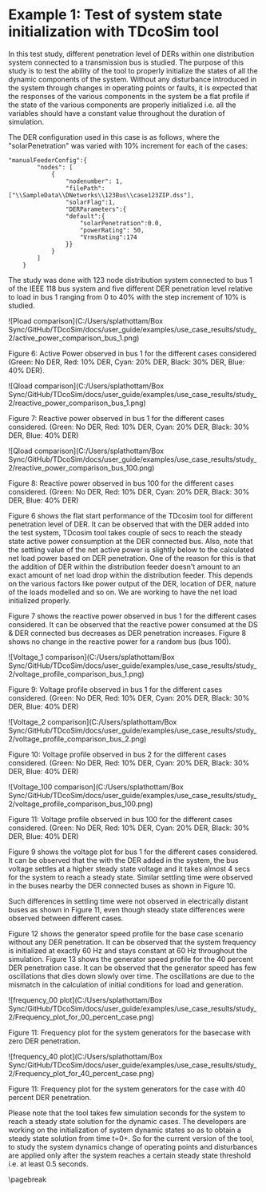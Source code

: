 # Example 1: Test of system state initialization with TDcoSim tool

In this test study, different penetration level of DERs within one distribution system connected to a transmission bus is studied. The purpose of this study is to test the ability of the tool to properly initialize the states of all the dynamic components of the system. Without any disturbance introduced in the system through changes in operating points or faults, it is expected that the responses of the various components in the system be a flat profile if the state of the various components are properly initialized i.e. all the variables should have a constant value throughout the duration of simulation.

The DER configuration used in this case is as follows, where the "solarPenetration" was varied with 10% increment for each of the cases: 

    "manualFeederConfig":{
            "nodes": [
                {
                    "nodenumber": 1,
                    "filePath": ["\\SampleData\\DNetworks\\123Bus\\case123ZIP.dss"],
                    "solarFlag":1,                
                    "DERParameters":{
                    "default":{
                        "solarPenetration":0.0, 
                        "powerRating": 50,
                        "VrmsRating":174                    
                    }}
                }
            ]
        }

The study was done with 123 node distribution system connected to bus 1 of the IEEE 118 bus system and five different DER penetration level relative to load in bus 1 ranging from 0 to 40% with the step increment of 10% is studied.


![Pload comparison](C:/Users/splathottam/Box Sync/GitHub/TDcoSim/docs/user_guide/examples/use_case_results/study_2/active_power_comparison_bus_1.png)

Figure 6: Active Power observed in bus 1 for the different cases considered (Green: No DER, Red: 10% DER, Cyan: 20% DER, Black: 30% DER, Blue: 40% DER).

![Qload comparison](C:/Users/splathottam/Box Sync/GitHub/TDcoSim/docs/user_guide/examples/use_case_results/study_2/reactive_power_comparison_bus_1.png)

Figure 7: Reactive power observed in bus 1 for the different cases considered. (Green: No DER, Red: 10% DER, Cyan: 20% DER, Black: 30% DER, Blue: 40% DER)

![Qload comparison](C:/Users/splathottam/Box Sync/GitHub/TDcoSim/docs/user_guide/examples/use_case_results/study_2/reactive_power_comparison_bus_100.png)

Figure 8: Reactive power observed in bus 100 for the different cases considered. (Green: No DER, Red: 10% DER, Cyan: 20% DER, Black: 30% DER, Blue: 40% DER)



Figure 6 shows the flat start performance of the TDcosim tool for different penetration level of DER. It can be observed that with the DER added into the test system, TDcosim tool takes couple of secs to reach the steady state active power consumption at the DER connected bus. Also, note that the settling value of the net active power is slightly below to the calculated net load power based on DER penetration. One of the reason for this is that the addition of DER within the distribution feeder doesn't amount to an exact amount of net load drop within the distribution feeder. This depends on the various factors like power output of the DER, location of DER, nature of the loads modelled and so on. We are working to have the net load initialized properly.

Figure 7 shows the reactive power observed in bus 1 for the different cases considered. It can be observed that the reactive power consumed at the DS & DER connected bus decreases as DER penetration increases. Figure 8 shows no change in the reactive power for a random bus (bus 100).

![Voltage_1 comparison](C:/Users/splathottam/Box Sync/GitHub/TDcoSim/docs/user_guide/examples/use_case_results/study_2/voltage_profile_comparison_bus_1.png)

Figure 9: Voltage profile observed in bus 1 for the different cases considered. (Green: No DER, Red: 10% DER, Cyan: 20% DER, Black: 30% DER, Blue: 40% DER)

![Voltage_2 comparison](C:/Users/splathottam/Box Sync/GitHub/TDcoSim/docs/user_guide/examples/use_case_results/study_2/voltage_profile_comparison_bus_2.png)

Figure 10: Voltage profile observed in bus 2 for the different cases considered. (Green: No DER, Red: 10% DER, Cyan: 20% DER, Black: 30% DER, Blue: 40% DER)


![Voltage_100 comparison](C:/Users/splathottam/Box Sync/GitHub/TDcoSim/docs/user_guide/examples/use_case_results/study_2/voltage_profile_comparison_bus_100.png)

Figure 11: Voltage profile observed in bus 100 for the different cases considered. (Green: No DER, Red: 10% DER, Cyan: 20% DER, Black: 30% DER, Blue: 40% DER)


Figure 9 shows the voltage plot for bus 1 for the different cases considered. It can be observed that the with the DER added in the system, the bus voltage settles at a higher steady state voltage and it takes almost 4 secs for the system to reach a steady state. Similar settling time were observed in the buses nearby the DER connected buses as shown in Figure 10.

Such differences in settling time were not observed in electrically distant buses as shown in Figure 11, even though steady state differences were observed between different cases.

Figure 12 shows the generator speed profile for the base case scenario without any DER penetration. It can be observed that the system frequency is initialized at exactly 60 Hz and stays constant at 60 Hz throughout the simulation. Figure 13 shows the generator speed profile for the 40 percent DER penetration case. It can be observed that the generator speed has few oscillations that dies down slowly over time. The oscillations are due to the mismatch in the calculation of initial conditions for load and generation.

![frequency_00 plot](C:/Users/splathottam/Box Sync/GitHub/TDcoSim/docs/user_guide/examples/use_case_results/study_2/Frequency_plot_for_00_percent_case.png)

Figure 11: Frequency plot for the system generators for the basecase with zero DER penetration.

![frequency_40 plot](C:/Users/splathottam/Box Sync/GitHub/TDcoSim/docs/user_guide/examples/use_case_results/study_2/Frequency_plot_for_40_percent_case.png)

Figure 11: Frequency plot for the system generators for the case with 40 percent DER penetration.

Please note that the tool takes few simulation seconds for the system to reach a steady state solution for the dynamic cases. The developers are working on the initialization of system dynamic states so as to obtain a steady state solution from time t=0+. So for the current version of the tool, to study the system dynamics change of operating points and disturbances are applied only after the system reaches a certain steady state threshold i.e. at least 0.5 seconds.

\pagebreak